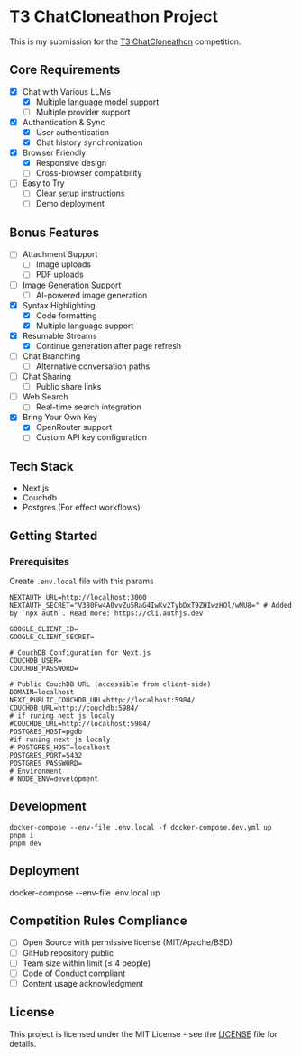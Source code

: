 # T3 ChatCloneathon Project

This is my submission for the [T3 ChatCloneathon](https://cloneathon.t3.chat/) competition.

## Core Requirements

- [x] Chat with Various LLMs
  - [x] Multiple language model support
  - [ ] Multiple provider support
- [x] Authentication & Sync
  - [x] User authentication
  - [x] Chat history synchronization
- [x] Browser Friendly
  - [x] Responsive design
  - [ ] Cross-browser compatibility
- [ ] Easy to Try
  - [ ] Clear setup instructions
  - [ ] Demo deployment

## Bonus Features

- [ ] Attachment Support
  - [ ] Image uploads
  - [ ] PDF uploads
- [ ] Image Generation Support
  - [ ] AI-powered image generation
- [x] Syntax Highlighting
  - [x] Code formatting
  - [x] Multiple language support
- [x] Resumable Streams
  - [x] Continue generation after page refresh
- [ ] Chat Branching
  - [ ] Alternative conversation paths
- [ ] Chat Sharing
  - [ ] Public share links
- [ ] Web Search
  - [ ] Real-time search integration
- [x] Bring Your Own Key
  - [x] OpenRouter support
  - [ ] Custom API key configuration

## Tech Stack

- Next.js
- Couchdb
- Postgres (For effect workflows) 

## Getting Started

### Prerequisites

Create `.env.local` file with this params
```
NEXTAUTH_URL=http://localhost:3000
NEXTAUTH_SECRET="V380Fw4A0vvZu5RaG4IwKv2TybDxT9ZHIwzHOl/wMU8=" # Added by `npx auth`. Read more: https://cli.authjs.dev

GOOGLE_CLIENT_ID=
GOOGLE_CLIENT_SECRET=

# CouchDB Configuration for Next.js
COUCHDB_USER=
COUCHDB_PASSWORD=

# Public CouchDB URL (accessible from client-side)
DOMAIN=localhost
NEXT_PUBLIC_COUCHDB_URL=http://localhost:5984/
COUCHDB_URL=http://couchdb:5984/
# if runing next js localy
#COUCHDB_URL=http://localhost:5984/
POSTGRES_HOST=pgdb
#if runing next js localy
# POSTGRES_HOST=localhost
POSTGRES_PORT=5432
POSTGRES_PASSWORD=
# Environment
# NODE_ENV=development

```


## Development

```
docker-compose --env-file .env.local -f docker-compose.dev.yml up
pnpm i
pnpm dev
```

## Deployment

docker-compose --env-file .env.local up

## Competition Rules Compliance

- [ ] Open Source with permissive license (MIT/Apache/BSD)
- [ ] GitHub repository public
- [ ] Team size within limit (≤ 4 people)
- [ ] Code of Conduct compliant
- [ ] Content usage acknowledgment

## License

This project is licensed under the MIT License - see the [LICENSE](LICENSE) file for details.